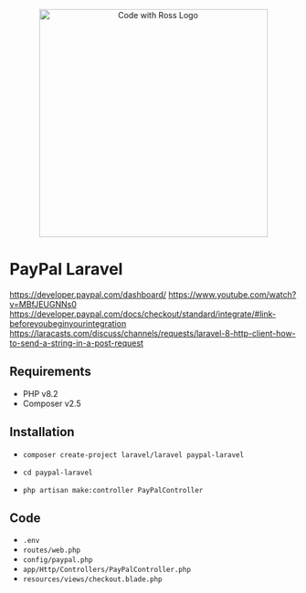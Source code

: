 <p align="center">
    <a href="https://www.codewithross.com/" target="_blank">
        <img src="https://assets.edlin.app/logo/codewithross/logo-dark.svg" width="400" alt="Code with Ross Logo">
    </a>
</p>

# PayPal Laravel

https://developer.paypal.com/dashboard/
https://www.youtube.com/watch?v=MBfJEUGNNs0
https://developer.paypal.com/docs/checkout/standard/integrate/#link-beforeyoubeginyourintegration
https://laracasts.com/discuss/channels/requests/laravel-8-http-client-how-to-send-a-string-in-a-post-request

## Requirements

- PHP v8.2
- Composer v2.5

## Installation

- `composer create-project laravel/laravel paypal-laravel`
- `cd paypal-laravel`

- `php artisan make:controller PayPalController`

## Code

- `.env`
- `routes/web.php`
- `config/paypal.php`
- `app/Http/Controllers/PayPalController.php`
- `resources/views/checkout.blade.php`
